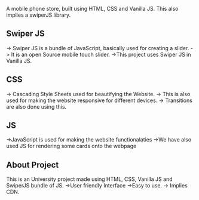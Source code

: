 A mobile phone store, built using HTML, CSS and Vanilla JS. This also implies a swiperJS library. 

## Swiper JS
-> Swiper JS is a bundle of JavaScript, basically used for creating a slider.
-> It is an open Source mobile touch slider.
->This project uses Swiper JS in Vanilla JS.

## CSS
-> Cascading Style Sheets used for beautifying the Website.
-> This is also used for making the website responsive for different devices.
-> Transitions are also done using this.

## JS
->JavaScript is used for making the website functionalaties
->We have also used JS for rendering some cards onto the webpage

## About Project
This is an University project made using HTML, CSS, Vanilla JS and SwiperJS bundle of JS. 
->User friendly Interface
->Easy to use.
-> Implies CDN.
